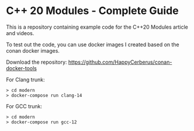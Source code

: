 # C++ 20 Modules - Complete Guide

This is a repository containing example code for the C++20 Modules article and 
videos.

To test out the code, you can use docker images I created based on the conan 
docker images.

Download the repository: https://github.com/HappyCerberus/conan-docker-tools

For Clang trunk:

```
> cd modern
> docker-compose run clang-14
```

For GCC trunk:

```
> cd modern
> docker-compose run gcc-12
```
